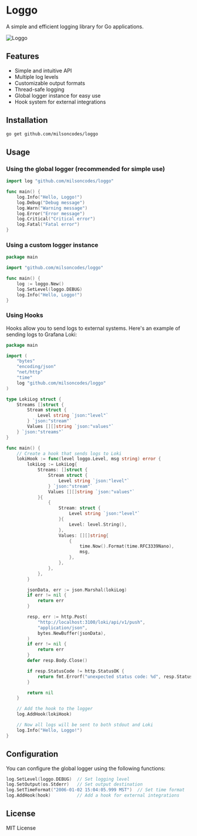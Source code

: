 # Loggo

A simple and efficient logging library for Go applications.

![Loggo](https://github.com/user-attachments/assets/7e372f4d-2692-4315-8fa1-b7aed4ca9fea)

## Features

- Simple and intuitive API
- Multiple log levels
- Customizable output formats
- Thread-safe logging
- Global logger instance for easy use
- Hook system for external integrations

## Installation

```bash
go get github.com/milsoncodes/loggo
```

## Usage

### Using the global logger (recommended for simple use)

```go
import log "github.com/milsoncodes/loggo"

func main() {
    log.Info("Hello, Loggo!")
    log.Debug("Debug message")
    log.Warn("Warning message")
    log.Error("Error message")
    log.Critical("Critical error")
    log.Fatal("Fatal error")
}
```

### Using a custom logger instance

```go
package main

import "github.com/milsoncodes/loggo"

func main() {
    log := loggo.New()
    log.SetLevel(loggo.DEBUG)
    log.Info("Hello, Loggo!")
}
```

### Using Hooks

Hooks allow you to send logs to external systems. Here's an example of sending logs to Grafana Loki:

```go
package main

import (
    "bytes"
    "encoding/json"
    "net/http"
    "time"
    log "github.com/milsoncodes/loggo"
)

type LokiLog struct {
    Streams []struct {
        Stream struct {
            Level string `json:"level"`
        } `json:"stream"`
        Values [][]string `json:"values"`
    } `json:"streams"`
}

func main() {
    // Create a hook that sends logs to Loki
    lokiHook := func(level loggo.Level, msg string) error {
        lokiLog := LokiLog{
            Streams: []struct {
                Stream struct {
                    Level string `json:"level"`
                } `json:"stream"`
                Values [][]string `json:"values"`
            }{
                {
                    Stream: struct {
                        Level string `json:"level"`
                    }{
                        Level: level.String(),
                    },
                    Values: [][]string{
                        {
                            time.Now().Format(time.RFC3339Nano),
                            msg,
                        },
                    },
                },
            },
        }

        jsonData, err := json.Marshal(lokiLog)
        if err != nil {
            return err
        }

        resp, err := http.Post(
            "http://localhost:3100/loki/api/v1/push",
            "application/json",
            bytes.NewBuffer(jsonData),
        )
        if err != nil {
            return err
        }
        defer resp.Body.Close()

        if resp.StatusCode != http.StatusOK {
            return fmt.Errorf("unexpected status code: %d", resp.StatusCode)
        }

        return nil
    }

    // Add the hook to the logger
    log.AddHook(lokiHook)

    // Now all logs will be sent to both stdout and Loki
    log.Info("Hello, Loggo!")
}
```

## Configuration

You can configure the global logger using the following functions:

```go
log.SetLevel(loggo.DEBUG)  // Set logging level
log.SetOutput(os.Stderr)   // Set output destination
log.SetTimeFormat("2006-01-02 15:04:05.999 MST")  // Set time format
log.AddHook(hook)          // Add a hook for external integrations
```

## License

MIT License 

